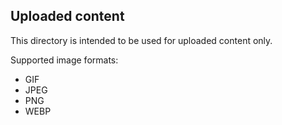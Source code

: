 ## Uploaded content

This directory is intended to be used for uploaded content only.

Supported image formats:

- GIF
- JPEG
- PNG
- WEBP
